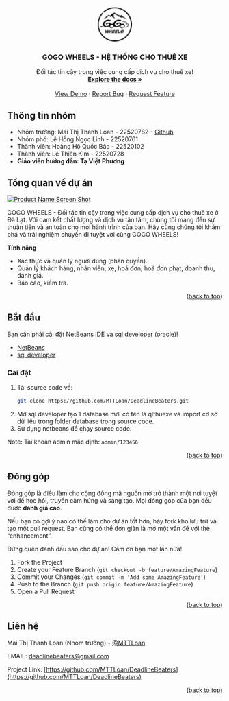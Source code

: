 <a name="readme-top"></a>

<!-- PROJECT LOGO -->
<br />
<div align="center">
  <a href="https://github.com/MTTLoan/DeadlineBeaters">
    <img src="assets/logo.png" alt="Logo" width="80" height="80">
  </a>

  <h3 align="center">GOGO WHEELS - HỆ THỐNG CHO THUÊ XE</h3>

  <p align="center">
    Đối tác tin cậy trong việc cung cấp dịch vụ cho thuê xe!
    <br />
    <a href="https://sites.google.com/view/deadlinebeaters/trang-ch%E1%BB%A7?authuser=0"><strong>Explore the docs »</strong></a>
    <br />
    <br />
    <a href="https://github.com/MTTLoan/DeadlineBeaters/assets">View Demo</a>
    ·
    <a href="https://github.com/MTTLoan/DeadlineBeaters/issues">Report Bug</a>
    ·
    <a href="https://github.com/MTTLoan/DeadlineBeaters/issues">Request Feature</a>
  </p>
</div>



## Thông tin nhóm
- Nhóm trưởng: Mai Thị Thanh Loan - 22520782 - [Github](https://github.com/MTTLoan)
- Nhóm phó: Lê Hồng Ngọc Linh - 22520761
- Thành viên: Hoàng Hồ Quốc Bảo - 22520102
- Thành viên: Lê Thiên Kim - 22520728
- **Giáo viên hướng dẫn: Tạ Việt Phương**

<!-- ABOUT THE PROJECT -->
## Tổng quan về dự án

[![Product Name Screen Shot][product-screenshot]](https://github.com/MTTLoan/DeadlineBeaters)

GOGO WHEELS - Đối tác tin cậy trong việc cung cấp dịch vụ cho thuê xe ở Đà Lạt. Với cam kết chất lượng và dịch vụ tận tâm, chúng tôi mang đến sự thuận tiện và an toàn cho mọi hành trình của bạn. Hãy cùng chúng tôi khám phá và trải nghiệm chuyến đi tuyệt vời cùng GOGO WHEELS!

**Tính năng**

- Xác thực và quản lý người dùng (phân quyền).
- Quản lý khách hàng, nhân viên, xe, hoá đơn, hoá đơn phạt, doanh thu, đánh giá.
- Báo cáo, kiểm tra.

<p align="right">(<a href="#readme-top">back to top</a>)</p>


<!-- GETTING STARTED -->
## Bắt đầu

Bạn cần phải cài đặt NetBeans IDE và sql developer (oracle)!

* [NetBeans](https://netbeans.apache.org/front/main/download/index.html)
* [sql developer](https://www.oracle.com/database/sqldeveloper/technologies/download/)

### Cài đặt

1. Tải source code về:
   ```sh
   git clone https://github.com/MTTLoan/DeadlineBeaters.git
   ```
2. Mở sql developer tạo 1 database mới có tên là qlthuexe và import cơ sở dữ liệu trong folder database trong source code.
3. Sử dụng netbeans để chạy source code.

Note: Tài khoản admin mặc định: `admin/123456`

<p align="right">(<a href="#readme-top">back to top</a>)</p>

<!-- CONTRIBUTING -->
## Đóng góp

Đóng góp là điều làm cho cộng đồng mã nguồn mở trở thành một nơi tuyệt vời để học hỏi, truyền cảm hứng và sáng tạo. Mọi đóng góp của bạn đều được **đánh giá cao**.

Nếu bạn có gợi ý nào có thể làm cho dự án tốt hơn, hãy fork kho lưu trữ và tạo một pull request. Bạn cũng có thể đơn giản là mở một vấn đề với thẻ “enhancement”.

Đừng quên đánh dấu sao cho dự án! Cảm ơn bạn một lần nữa!

1. Fork the Project
2. Create your Feature Branch (`git checkout -b feature/AmazingFeature`)
3. Commit your Changes (`git commit -m 'Add some AmazingFeature'`)
4. Push to the Branch (`git push origin feature/AmazingFeature`)
5. Open a Pull Request

<p align="right">(<a href="#readme-top">back to top</a>)</p>

<!-- CONTACT -->
## Liên hệ

Mai Thị Thanh Loan (Nhóm trưởng) - [@MTTLoan](https://github.com/MTTLoan)

EMAIL: deadlinebeaters@gmail.com

Project Link: [https://github.com/MTTLoan/DeadlineBeaters](https://github.com/MTTLoan/DeadlineBeaters)

<p align="right">(<a href="#readme-top">back to top</a>)</p>




<!-- MARKDOWN LINKS & IMAGES -->
[product-screenshot]: assets/DemoFlows.gif
